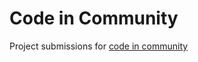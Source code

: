 # Code in Community

Project submissions for [code in community](https://www.saturdaykids.com/social-mission/code-in-the-community/)

